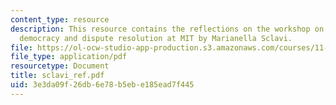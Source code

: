 ```yaml
---
content_type: resource
description: This resource contains the reflections on the workshop on deliberative
  democracy and dispute resolution at MIT by Marianella Sclavi.
file: https://ol-ocw-studio-app-production.s3.amazonaws.com/courses/11-969-workshop-on-deliberative-democracy-and-dispute-resolution-summer-2005/3e3da09f26db6e78b5ebe185ead7f445_sclavi_ref.pdf
file_type: application/pdf
resourcetype: Document
title: sclavi_ref.pdf
uid: 3e3da09f-26db-6e78-b5eb-e185ead7f445
---
```


